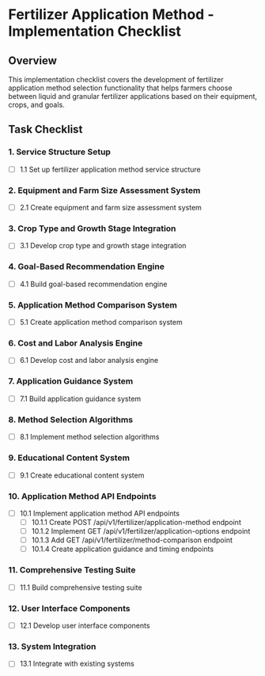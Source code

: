 # Fertilizer Application Method - Implementation Checklist

## Overview
This implementation checklist covers the development of fertilizer application method selection functionality that helps farmers choose between liquid and granular fertilizer applications based on their equipment, crops, and goals.

## Task Checklist

### 1. Service Structure Setup
- [ ] 1.1 Set up fertilizer application method service structure

### 2. Equipment and Farm Size Assessment System
- [ ] 2.1 Create equipment and farm size assessment system

### 3. Crop Type and Growth Stage Integration
- [ ] 3.1 Develop crop type and growth stage integration

### 4. Goal-Based Recommendation Engine
- [ ] 4.1 Build goal-based recommendation engine

### 5. Application Method Comparison System
- [ ] 5.1 Create application method comparison system

### 6. Cost and Labor Analysis Engine
- [ ] 6.1 Develop cost and labor analysis engine

### 7. Application Guidance System
- [ ] 7.1 Build application guidance system

### 8. Method Selection Algorithms
- [ ] 8.1 Implement method selection algorithms

### 9. Educational Content System
- [ ] 9.1 Create educational content system

### 10. Application Method API Endpoints
- [ ] 10.1 Implement application method API endpoints
  - [ ] 10.1.1 Create POST /api/v1/fertilizer/application-method endpoint
  - [ ] 10.1.2 Implement GET /api/v1/fertilizer/application-options endpoint
  - [ ] 10.1.3 Add GET /api/v1/fertilizer/method-comparison endpoint
  - [ ] 10.1.4 Create application guidance and timing endpoints

### 11. Comprehensive Testing Suite
- [ ] 11.1 Build comprehensive testing suite

### 12. User Interface Components
- [ ] 12.1 Develop user interface components

### 13. System Integration
- [ ] 13.1 Integrate with existing systems
